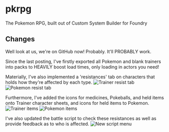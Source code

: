 # pkrpg
The Pokemon RPG, built out of Custom System Builder for Foundry

## Changes

Well look at us, we're on GitHub now! Probably. It'll PROBABLY work.

Since the last posting, I've firstly exported all Pokemon and blank trainers into packs to HEAVILY boost load times, only loading in actors you need!

Materially, I've also implemented a 'resistances' tab on characters that holds how they're affected by each type.
![Trainer resist tab](https://cdn.discordapp.com/attachments/723454625671282704/1084274514688495677/image.png)
![Pokemon resist tab](https://cdn.discordapp.com/attachments/723454625671282704/1084274698281558036/image.png)

Furthermore, I've added the icons for medicines, Pokeballs, and held items onto Trainer character sheets, and icons for held items to Pokemon.
![Trainer items](https://cdn.discordapp.com/attachments/723454625671282704/1084274462809141359/image.png)
![Pokemon items](https://cdn.discordapp.com/attachments/723454625671282704/1084274749024243742/image.png)

I've also updated the battle script to check these resistances as well as provide feedback as to who is affected.
![New script menu](https://cdn.discordapp.com/attachments/723454625671282704/1084274869367222342/image.png)




